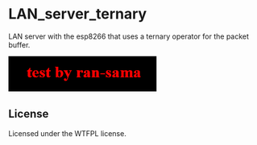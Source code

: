 # LAN_server_ternary
LAN server with the esp8266 that uses a ternary operator for the packet buffer.

![alt text](https://raw.githubusercontent.com/ran-sama/LAN_server_ternary/master/server_output.png)

## License
Licensed under the WTFPL license.
